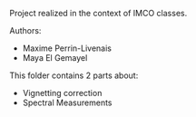Project realized in the context of IMCO classes.

Authors:
- Maxime Perrin-Livenais
- Maya El Gemayel

This folder contains 2 parts about:
- Vignetting correction
- Spectral Measurements
